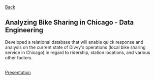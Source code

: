 [Back](/analytics.md)

## Analyzing Bike Sharing in Chicago - Data Engineering

Developed a relational database that will enable quick response and analysis on the current state of Divvy's operations (local bike sharing service in Chicago) in regard to ridership, station locations, and various other factors.<br><br>

[Presentation](/pdf/DataEngineering_Presentation.pdf)

